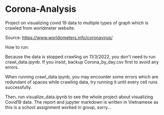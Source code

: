 # Corona-Analysis
Project on visualizing covid 19 data to multiple types of graph which is crawled from worldmeter website.

Source: https://www.worldometers.info/coronavirus/

How to run:

Because the data is stopped crawling on 11/3/2022, you don't need to run crawl_data.ipynb. If you insist, backup Corona_by_day.csv first to avoid any errors.

When running crawl_data.ipynb, you may encounter some errors which are redundant of spaces while crawling data, try running it until every cell runs successfully.

Then, run visualize_data.ipynb to see the whole project about visualizing Covid19 data. The report and jupyter markdown is written in Vietnamese as this is a school assignment worked in group, sorry...
